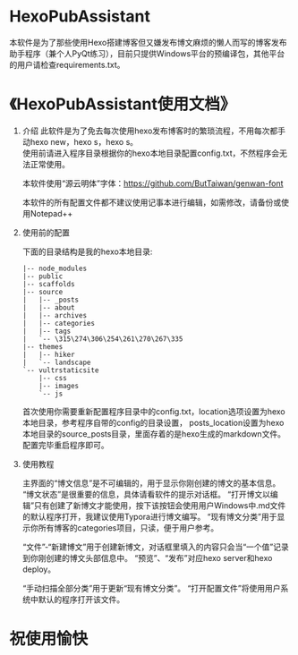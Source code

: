 # HexoPubAssistant
本软件是为了那些使用Hexo搭建博客但又嫌发布博文麻烦的懒人而写的博客发布助手程序（兼个人PyQt练习），目前只提供Windows平台的预编译包，其他平台的用户请检查requirements.txt。

# 《HexoPubAssistant使用文档》

1. 介绍
   此软件是为了免去每次使用hexo发布博客时的繁琐流程，不用每次都手动hexo new，hexo s，hexo s。  
   使用前请进入程序目录根据你的hexo本地目录配置config.txt，不然程序会无法正常使用。    

   本软件使用“源云明体”字体：https://github.com/ButTaiwan/genwan-font     

   本软件的所有配置文件都不建议使用记事本进行编辑，如需修改，请备份或使用Notepad++   

2. 使用前的配置

   下面的目录结构是我的hexo本地目录:

   ```
   |-- node_modules
   |-- public
   |-- scaffolds
   |-- source
   |   |-- _posts
   |   |-- about
   |   |-- archives
   |   |-- categories
   |   |-- tags
   |   `-- \315\274\306\254\261\270\267\335
   |-- themes
   |   |-- hiker
   |   `-- landscape
   `-- vultrstaticsite
       |-- css
       |-- images
       `-- js
   ```

   首次使用你需要重新配置程序目录中的config.txt，location选项设置为hexo本地目录，参考程序自带的config的目录设置，
   posts_location设置为hexo本地目录的source\_posts目录，里面存着的是hexo生成的markdown文件。
   配置完毕重启程序即可。

3. 使用教程

   主界面的“博文信息”是不可编辑的，用于显示你刚创建的博文的基本信息。
   “博文状态”是很重要的信息，具体请看软件的提示对话框。
   “打开博文以编辑”只有创建了新博文才能使用，按下该按钮会使用用户Windows中.md文件的默认程序打开，我建议使用Typora进行博文编写。
   “现有博文分类”用于显示你所有博客的categories项目，只读，便于用户参考。

   “文件”-“新建博文”用于创建新博文，对话框里填入的内容只会当“一个值”记录到你刚创建的博文头部信息中。
   “预览”、“发布”对应hexo server和hexo deploy。

   “手动扫描全部分类”用于更新“现有博文分类”。
   “打开配置文件”将使用用户系统中默认的程序打开该文件。

# 祝使用愉快